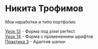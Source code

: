 # Никита Трофимов
Мои наработки и типо портфолио

[Урок 13](https://niktarion.github.io/lesson%2013/index.html "Готовая домашка") - Форма под pixel perfect  
[Урок 14](https://niktarion.github.io/lesson%2014/index.html "Готовая домашка") - Форма с применением шрифтов  
[Практика 3](https://niktarion.github.io/practika3/index.html "Готовый адаптив шапки") - Адаптив шапки
